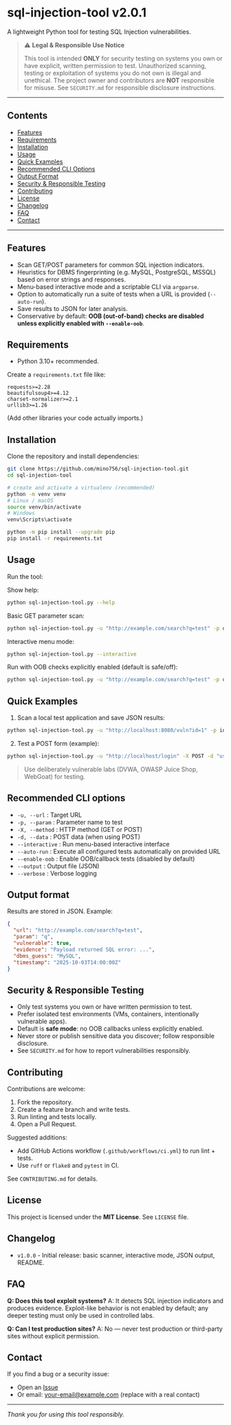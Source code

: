# sql-injection-tool v2.0.1

A lightweight Python tool for testing SQL Injection vulnerabilities.

> ⚠️ **Legal & Responsible Use Notice**
>
> This tool is intended **ONLY** for security testing on systems you own or have explicit, written permission to test. Unauthorized scanning, testing or exploitation of systems you do not own is illegal and unethical. The project owner and contributors are **NOT** responsible for misuse. See `SECURITY.md` for responsible disclosure instructions.

---

## Contents

* [Features](#features)
* [Requirements](#requirements)
* [Installation](#installation)
* [Usage](#usage)
* [Quick Examples](#quick-examples)
* [Recommended CLI Options](#recommended-cli-options)
* [Output Format](#output-format)
* [Security & Responsible Testing](#security--responsible-testing)
* [Contributing](#contributing)
* [License](#license)
* [Changelog](#changelog)
* [FAQ](#faq)
* [Contact](#contact)

---

## Features

* Scan GET/POST parameters for common SQL injection indicators.
* Heuristics for DBMS fingerprinting (e.g. MySQL, PostgreSQL, MSSQL) based on error strings and responses.
* Menu-based interactive mode and a scriptable CLI via `argparse`.
* Option to automatically run a suite of tests when a URL is provided (`--auto-run`).
* Save results to JSON for later analysis.
* Conservative by default: **OOB (out-of-band) checks are disabled unless explicitly enabled with `--enable-oob`**.

## Requirements

* Python 3.10+ recommended.

Create a `requirements.txt` file like:

```
requests>=2.28
beautifulsoup4>=4.12
charset-normalizer>=2.1
urllib3>=1.26
```

(Add other libraries your code actually imports.)

## Installation

Clone the repository and install dependencies:

```bash
git clone https://github.com/mino756/sql-injection-tool.git
cd sql-injection-tool

# create and activate a virtualenv (recommended)
python -m venv venv
# Linux / macOS
source venv/bin/activate
# Windows
venv\Scripts\activate

python -m pip install --upgrade pip
pip install -r requirements.txt
```

## Usage

Run the tool:

Show help:

```bash
python sql-injection-tool.py --help
```

Basic GET parameter scan:

```bash
python sql-injection-tool.py -u "http://example.com/search?q=test" -p q --output results.json
```

Interactive menu mode:

```bash
python sql-injection-tool.py --interactive
```

Run with OOB checks explicitly enabled (default is safe/off):

```bash
python sql-injection-tool.py -u "http://example.com/search?q=test" -p q --enable-oob
```

## Quick Examples

1. Scan a local test application and save JSON results:

```bash
python sql-injection-tool.py -u "http://localhost:8080/vuln?id=1" -p id --output out.json
```

2. Test a POST form (example):

```bash
python sql-injection-tool.py -u "http://localhost/login" -X POST -d "username=admin&password=pass" -p username
```

> Use deliberately vulnerable labs (DVWA, OWASP Juice Shop, WebGoat) for testing.

## Recommended CLI options

* `-u, --url` : Target URL
* `-p, --param` : Parameter name to test
* `-X, --method` : HTTP method (GET or POST)
* `-d, --data` : POST data (when using POST)
* `--interactive` : Run menu-based interactive interface
* `--auto-run` : Execute all configured tests automatically on provided URL
* `--enable-oob` : Enable OOB/callback tests (disabled by default)
* `--output` : Output file (JSON)
* `--verbose` : Verbose logging

## Output format

Results are stored in JSON. Example:

```json
{
  "url": "http://example.com/search?q=test",
  "param": "q",
  "vulnerable": true,
  "evidence": "Payload returned SQL error: ...",
  "dbms_guess": "MySQL",
  "timestamp": "2025-10-03T14:00:00Z"
}
```

## Security & Responsible Testing

* Only test systems you own or have written permission to test.
* Prefer isolated test environments (VMs, containers, intentionally vulnerable apps).
* Default is **safe mode**: no OOB callbacks unless explicitly enabled.
* Never store or publish sensitive data you discover; follow responsible disclosure.
* See `SECURITY.md` for how to report vulnerabilities responsibly.

## Contributing

Contributions are welcome:

1. Fork the repository.
2. Create a feature branch and write tests.
3. Run linting and tests locally.
4. Open a Pull Request.

Suggested additions:

* Add GitHub Actions workflow (`.github/workflows/ci.yml`) to run lint + tests.
* Use `ruff` or `flake8` and `pytest` in CI.

See `CONTRIBUTING.md` for details.

## License

This project is licensed under the **MIT License**. See `LICENSE` file.

## Changelog

* `v1.0.0` - Initial release: basic scanner, interactive mode, JSON output, README.

## FAQ

**Q: Does this tool exploit systems?**
A: It detects SQL injection indicators and produces evidence. Exploit-like behavior is not enabled by default; any deeper testing must only be used in controlled labs.

**Q: Can I test production sites?**
A: No — never test production or third-party sites without explicit permission.

## Contact

If you find a bug or a security issue:

* Open an [Issue](https://github.com/mino756/sql-injection-tool/issues)
* Or email: [your-email@example.com](otfmino@gmail.com) (replace with a real contact)

---

*Thank you for using this tool responsibly.*

